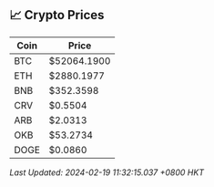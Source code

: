 ## 📈 Crypto Prices

| Coin | Price |
| ---- | ----- |
| BTC | $52064.1900 |
| ETH | $2880.1977 |
| BNB | $352.3598 |
| CRV | $0.5504 |
| ARB | $2.0313 |
| OKB | $53.2734 |
| DOGE | $0.0860 |

_Last Updated: 2024-02-19 11:32:15.037 +0800 HKT_